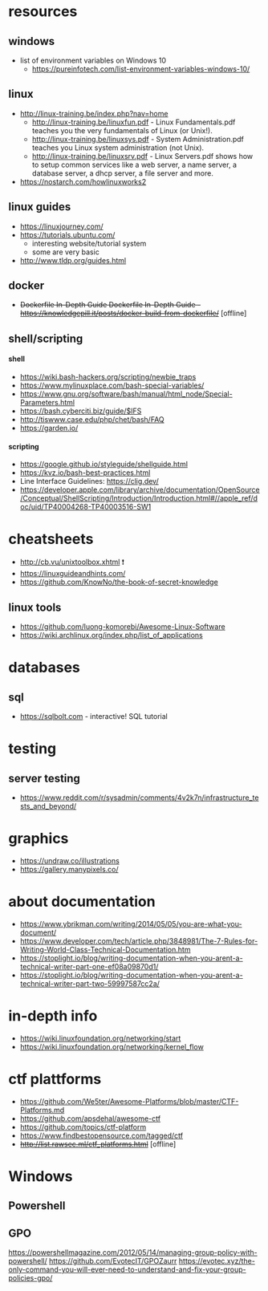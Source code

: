 # resources

## windows

- list of environment variables on Windows 10
  - https://pureinfotech.com/list-environment-variables-windows-10/

## linux

- http://linux-training.be/index.php?nav=home
    - http://linux-training.be/linuxfun.pdf - Linux Fundamentals.pdf teaches you the very fundamentals of Linux (or Unix!).
    - http://linux-training.be/linuxsys.pdf - System Administration.pdf teaches you Linux system administration (not Unix).
    - http://linux-training.be/linuxsrv.pdf - Linux Servers.pdf shows how to setup common services like a web server, a name server, a database server, a dhcp server, a file server and more.
- https://nostarch.com/howlinuxworks2

## linux guides

- https://linuxjourney.com/
- https://tutorials.ubuntu.com/
    - interesting website/tutorial system
    - some are very basic
- http://www.tldp.org/guides.html

## docker

- ~~Dockerfile In-Depth Guide Dockerfile In-Depth Guide - https://knowledgepill.it/posts/docker-build-from-dockerfile/~~ [offline]

## shell/scripting

#### shell

- https://wiki.bash-hackers.org/scripting/newbie_traps
- https://www.mylinuxplace.com/bash-special-variables/
- https://www.gnu.org/software/bash/manual/html_node/Special-Parameters.html
- https://bash.cyberciti.biz/guide/$IFS
- http://tiswww.case.edu/php/chet/bash/FAQ
- https://garden.io/

#### scripting

- https://google.github.io/styleguide/shellguide.html
- https://kvz.io/bash-best-practices.html
- Line Interface Guidelines: https://clig.dev/
- https://developer.apple.com/library/archive/documentation/OpenSource/Conceptual/ShellScripting/Introduction/Introduction.html#//apple_ref/doc/uid/TP40004268-TP40003516-SW1

# cheatsheets

- http://cb.vu/unixtoolbox.xhtml :exclamation:
- https://linuxguideandhints.com/
- https://github.com/KnowNo/the-book-of-secret-knowledge

## linux tools

- https://github.com/luong-komorebi/Awesome-Linux-Software
- https://wiki.archlinux.org/index.php/list_of_applications

# databases

## sql

- https://sqlbolt.com - interactive! SQL tutorial

# testing

## server testing

- https://www.reddit.com/r/sysadmin/comments/4v2k7n/infrastructure_tests_and_beyond/

# graphics

- https://undraw.co/illustrations
- https://gallery.manypixels.co/

# about documentation

- https://www.ybrikman.com/writing/2014/05/05/you-are-what-you-document/
- https://www.developer.com/tech/article.php/3848981/The-7-Rules-for-Writing-World-Class-Technical-Documentation.htm
- https://stoplight.io/blog/writing-documentation-when-you-arent-a-technical-writer-part-one-ef08a09870d1/
- https://stoplight.io/blog/writing-documentation-when-you-arent-a-technical-writer-part-two-59997587cc2a/

# in-depth info

- https://wiki.linuxfoundation.org/networking/start
- https://wiki.linuxfoundation.org/networking/kernel_flow

# ctf plattforms

- https://github.com/We5ter/Awesome-Platforms/blob/master/CTF-Platforms.md
- https://github.com/apsdehal/awesome-ctf
- https://github.com/topics/ctf-platform
- https://www.findbestopensource.com/tagged/ctf
- ~~http://list.rawsec.ml/ctf_platforms.html~~ [offline]

# Windows 
## Powershell
## GPO
https://powershellmagazine.com/2012/05/14/managing-group-policy-with-powershell/
https://github.com/EvotecIT/GPOZaurr
https://evotec.xyz/the-only-command-you-will-ever-need-to-understand-and-fix-your-group-policies-gpo/
